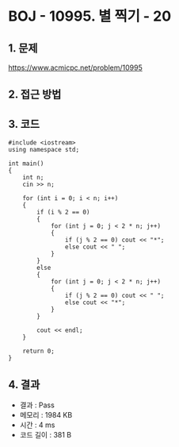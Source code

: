 # BOJ - 10995. 별 찍기 - 20

## 1. 문제  
https://www.acmicpc.net/problem/10995
## 2. 접근 방법  

## 3. 코드  
```
#include <iostream>
using namespace std;

int main()
{
	int n;
	cin >> n;

	for (int i = 0; i < n; i++)
	{
		if (i % 2 == 0)
		{
			for (int j = 0; j < 2 * n; j++)
			{
				if (j % 2 == 0)	cout << "*";
				else cout << " ";
			}
		}
		else
		{
			for (int j = 0; j < 2 * n; j++)
			{
				if (j % 2 == 0)	cout << " ";
				else cout << "*";
			}
		}

		cout << endl;
	}

	return 0;
}
```
## 4. 결과
- 결과 : Pass
- 메모리 : 1984 KB
- 시간 : 4 ms
- 코드 길이 : 381 B